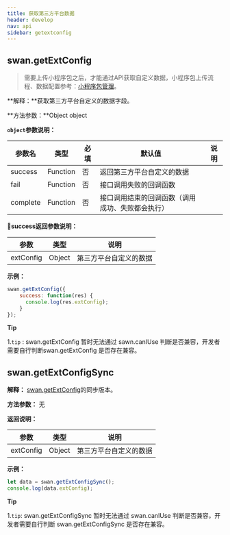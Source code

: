 ```yaml
---
title: 获取第三方平台数据
header: develop
nav: api
sidebar: getextconfig
---
```


## swan.getExtConfig

>需要上传小程序包之后，才能通过API获取自定义数据，小程序包上传流程、数据配置参考：[小程序包管理](../../third/apppage/)。

**解释：**获取第三方平台自定义的数据字段。

**方法参数：**Object object

**`object`参数说明：**

|参数名 |类型  |必填 | 默认值 |说明|
|---- | ---- | ---- | ----|----|
|success| Function |   否 |  返回第三方平台自定义的数据|
|fail  |  Function |   否  |接口调用失败的回调函数|
|complete   | Function   | 否 |  接口调用结束的回调函数（调用成功、失败都会执行）|

**success返回参数说明：**

|参数 | 类型 | 说明|
|---- | ---- | ---- |
|extConfig |  Object | 第三方平台自定义的数据 |

**示例：**

```js
swan.getExtConfig({
    success: function(res) {
      console.log(res.extConfig);
    }
});
```

**Tip**

1.`tip` : swan.getExtConfig 暂时无法通过 sawn.canIUse 判断是否兼容，开发者需要自行判断swan.getExtConfig 是否存在兼容。


## swan.getExtConfigSync


**解释：** [swan.getExtConfig](./#getExtConfig)的同步版本。

**方法参数：** 无

**返回说明：**

|参数 | 类型 | 说明|
|---- | ---- | ---- |
|extConfig |  Object | 第三方平台自定义的数据 |

**示例：**

```js
let data = swan.getExtConfigSync();
console.log(data.extConfig);
```

**Tip**

1.```tip```: swan.getExtConfigSync 暂时无法通过 swan.canIUse 判断是否兼容，开发者需要自行判断 swan.getExtConfigSync 是否存在兼容。